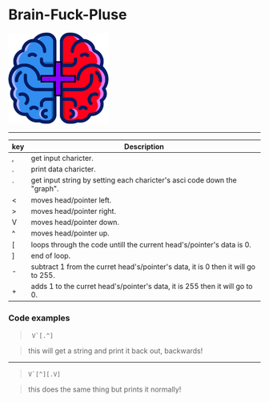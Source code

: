 # Brain-Fuck-Pluse
<img src="Brain Fuck+ logo.png" alt="drawing" width="200"/>
<hr>

| key | Description                                                                     |
|-----|---------------------------------------------------------------------------------|
| , | get input charicter.                                                              |
| . | print data charicter.                                                             |
| \` | get input string by setting each charicter's asci code down the "graph".         |
| < | moves head/pointer left.                                                          |
| > | moves head/pointer right.                                                         |
| V | moves head/pointer down.                                                          |
| ^ | moves head/pointer up.                                                            |
| \[ | loops through the code untill the current head's/pointer's data is 0.            |
| ] | end of loop.                                                                      |
| - | subtract 1 from the curret head's/pointer's data, it is 0 then it will go to 255. |
| + | adds 1 to the curret head's/pointer's data, it is 255 then it will go to 0.       |

### Code examples

> ``` V`[.^]```

> this will get a string and print it back out, backwards!

<hr>

> ```V`[^][.V]```

> this does the same thing but prints it normally!
